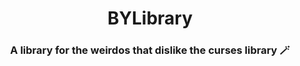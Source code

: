 <h1 align="center">BYLibrary</h1>
<h3 align="center">A library for the weirdos that dislike the curses library 🪄</h3>


